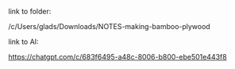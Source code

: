 
link to folder:

/c/Users/glads/Downloads/NOTES-making-bamboo-plywood


link to AI:

https://chatgpt.com/c/683f6495-a48c-8006-b800-ebe501e443f8
